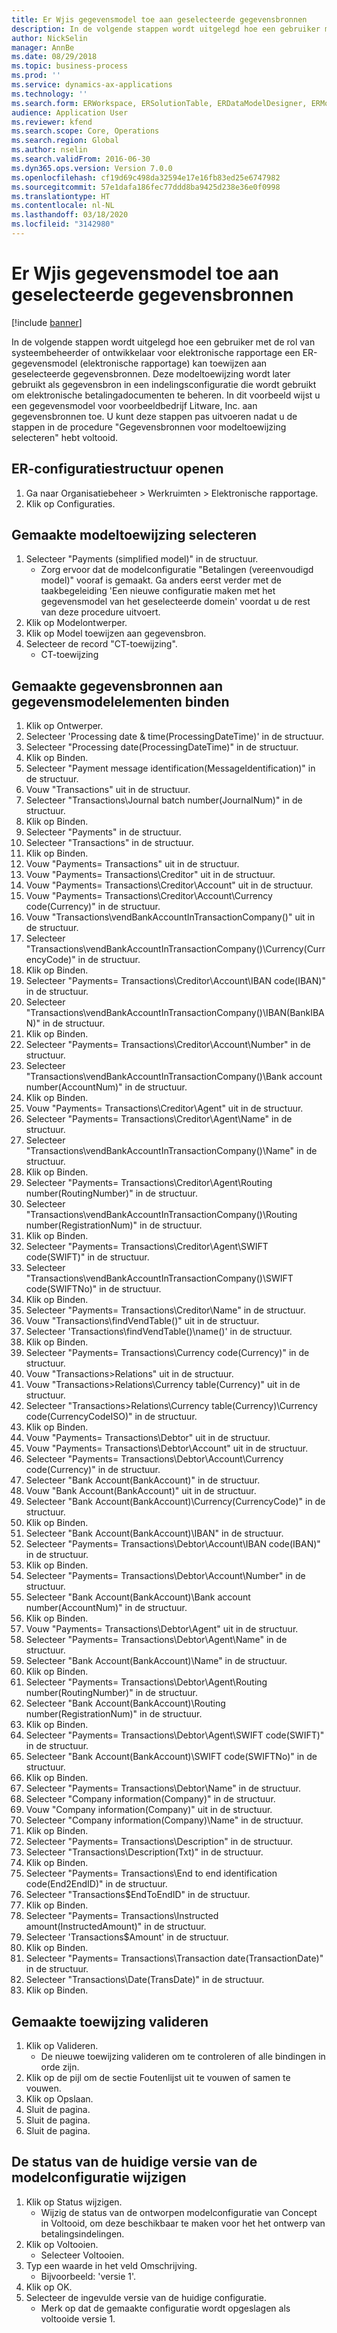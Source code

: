 ```yaml
---
title: Er Wjis gegevensmodel toe aan geselecteerde gegevensbronnen
description: In de volgende stappen wordt uitgelegd hoe een gebruiker met de rol van systeembeheerder of ontwikkelaar voor elektronische rapportage een ER-gegevensmodel (elektronische rapportage) kan toewijzen aan geselecteerde Microsoft Dynamics 365 Finance-gegevensbronnen.
author: NickSelin
manager: AnnBe
ms.date: 08/29/2018
ms.topic: business-process
ms.prod: ''
ms.service: dynamics-ax-applications
ms.technology: ''
ms.search.form: ERWorkspace, ERSolutionTable, ERDataModelDesigner, ERModelMappingTable, ERModelMappingDesigner
audience: Application User
ms.reviewer: kfend
ms.search.scope: Core, Operations
ms.search.region: Global
ms.author: nselin
ms.search.validFrom: 2016-06-30
ms.dyn365.ops.version: Version 7.0.0
ms.openlocfilehash: cf19d69c498da32594e17e16fb83ed25e6747982
ms.sourcegitcommit: 57e1dafa186fec77ddd8ba9425d238e36e0f0998
ms.translationtype: HT
ms.contentlocale: nl-NL
ms.lasthandoff: 03/18/2020
ms.locfileid: "3142980"
---
```

# <a name="er-map-data-model-to-selected-data-sources"></a>Er Wjis gegevensmodel toe aan geselecteerde gegevensbronnen

[!include [banner](../../includes/banner.md)]

In de volgende stappen wordt uitgelegd hoe een gebruiker met de rol van systeembeheerder of ontwikkelaar voor elektronische rapportage een ER-gegevensmodel (elektronische rapportage) kan toewijzen aan geselecteerde gegevensbronnen. Deze modeltoewijzing wordt later gebruikt als gegevensbron in een indelingsconfiguratie die wordt gebruikt om elektronische betalingadocumenten te beheren. In dit voorbeeld wijst u een gegevensmodel voor voorbeeldbedrijf Litware, Inc. aan gegevensbronnen toe. U kunt deze stappen pas uitvoeren nadat u de stappen in de procedure "Gegevensbronnen voor modeltoewijzing selecteren" hebt voltooid.


## <a name="open-er-configurations-tree"></a>ER-configuratiestructuur openen
1. Ga naar Organisatiebeheer > Werkruimten > Elektronische rapportage.
2. Klik op Configuraties.

## <a name="select-created-model-mapping"></a>Gemaakte modeltoewijzing selecteren
1. Selecteer "Payments (simplified model)" in de structuur.
    * Zorg ervoor dat de modelconfiguratie "Betalingen (vereenvoudigd model)" vooraf is gemaakt. Ga anders eerst verder met de taakbegeleiding 'Een nieuwe configuratie maken met het gegevensmodel van het geselecteerde domein' voordat u de rest van deze procedure uitvoert.  
2. Klik op Modelontwerper.
3. Klik op Model toewijzen aan gegevensbron.
4. Selecteer de record "CT-toewijzing".
    * CT-toewijzing  

## <a name="bind-created-data-sources-to-data-model-elements"></a>Gemaakte gegevensbronnen aan gegevensmodelelementen binden
1. Klik op Ontwerper.
2. Selecteer 'Processing date & time(ProcessingDateTime)' in de structuur.
3. Selecteer "Processing date(ProcessingDateTime)" in de structuur.
4. Klik op Binden.
5. Selecteer "Payment message identification(MessageIdentification)" in de structuur.
6. Vouw "Transactions" uit in de structuur.
7. Selecteer "Transactions\Journal batch number(JournalNum)" in de structuur.
8. Klik op Binden.
9. Selecteer "Payments" in de structuur.
10. Selecteer "Transactions" in de structuur.
11. Klik op Binden.
12. Vouw "Payments= Transactions" uit in de structuur.
13. Vouw "Payments= Transactions\Creditor" uit in de structuur.
14. Vouw "Payments= Transactions\Creditor\Account" uit in de structuur.
15. Vouw "Payments= Transactions\Creditor\Account\Currency code(Currency)" in de structuur.
16. Vouw "Transactions\vendBankAccountInTransactionCompany()" uit in de structuur.
17. Selecteer "Transactions\vendBankAccountInTransactionCompany()\Currency(CurrencyCode)" in de structuur.
18. Klik op Binden.
19. Selecteer "Payments= Transactions\Creditor\Account\IBAN code(IBAN)" in de structuur.
20. Selecteer "Transactions\vendBankAccountInTransactionCompany()\IBAN(BankIBAN)" in de structuur.
21. Klik op Binden.
22. Selecteer "Payments= Transactions\Creditor\Account\Number" in de structuur.
23. Selecteer "Transactions\vendBankAccountInTransactionCompany()\Bank account number(AccountNum)" in de structuur.
24. Klik op Binden.
25. Vouw "Payments= Transactions\Creditor\Agent" uit in de structuur.
26. Selecteer "Payments= Transactions\Creditor\Agent\Name" in de structuur.
27. Selecteer "Transactions\vendBankAccountInTransactionCompany()\Name" in de structuur.
28. Klik op Binden.
29. Selecteer "Payments= Transactions\Creditor\Agent\Routing number(RoutingNumber)" in de structuur.
30. Selecteer "Transactions\vendBankAccountInTransactionCompany()\Routing number(RegistrationNum)" in de structuur.
31. Klik op Binden.
32. Selecteer "Payments= Transactions\Creditor\Agent\SWIFT code(SWIFT)" in de structuur.
33. Selecteer "Transactions\vendBankAccountInTransactionCompany()\SWIFT code(SWIFTNo)" in de structuur.
34. Klik op Binden.
35. Selecteer "Payments= Transactions\Creditor\Name" in de structuur.
36. Vouw "Transactions\findVendTable()" uit in de structuur.
37. Selecteer 'Transactions\findVendTable()\name()' in de structuur.
38. Klik op Binden.
39. Selecteer "Payments= Transactions\Currency code(Currency)" in de structuur.
40. Vouw "Transactions\>Relations" uit in de structuur.
41. Vouw "Transactions\>Relations\Currency table(Currency)" uit in de structuur.
42. Selecteer "Transactions\>Relations\Currency table(Currency)\Currency code(CurrencyCodeISO)" in de structuur.
43. Klik op Binden.
44. Vouw "Payments= Transactions\Debtor" uit in de structuur.
45. Vouw "Payments= Transactions\Debtor\Account" uit in de structuur.
46. Selecteer "Payments= Transactions\Debtor\Account\Currency code(Currency)" in de structuur.
47. Selecteer "Bank Account(BankAccount)" in de structuur.
48. Vouw "Bank Account(BankAccount)" uit in de structuur.
49. Selecteer "Bank Account(BankAccount)\Currency(CurrencyCode)" in de structuur.
50. Klik op Binden.
51. Selecteer "Bank Account(BankAccount)\IBAN" in de structuur.
52. Selecteer "Payments= Transactions\Debtor\Account\IBAN code(IBAN)" in de structuur.
53. Klik op Binden.
54. Selecteer "Payments= Transactions\Debtor\Account\Number" in de structuur.
55. Selecteer "Bank Account(BankAccount)\Bank account number(AccountNum)" in de structuur.
56. Klik op Binden.
57. Vouw "Payments= Transactions\Debtor\Agent" uit in de structuur.
58. Selecteer "Payments= Transactions\Debtor\Agent\Name" in de structuur.
59. Selecteer "Bank Account(BankAccount)\Name" in de structuur.
60. Klik op Binden.
61. Selecteer "Payments= Transactions\Debtor\Agent\Routing number(RoutingNumber)" in de structuur.
62. Selecteer "Bank Account(BankAccount)\Routing number(RegistrationNum)" in de structuur.
63. Klik op Binden.
64. Selecteer "Payments= Transactions\Debtor\Agent\SWIFT code(SWIFT)" in de structuur.
65. Selecteer "Bank Account(BankAccount)\SWIFT code(SWIFTNo)" in de structuur.
66. Klik op Binden.
67. Selecteer "Payments= Transactions\Debtor\Name" in de structuur.
68. Selecteer "Company information(Company)" in de structuur.
69. Vouw "Company information(Company)" uit in de structuur.
70. Selecteer "Company information(Company)\Name" in de structuur.
71. Klik op Binden.
72. Selecteer "Payments= Transactions\Description" in de structuur.
73. Selecteer "Transactions\Description(Txt)" in de structuur.
74. Klik op Binden.
75. Selecteer "Payments= Transactions\End to end identification code(End2EndID)" in de structuur.
76. Selecteer "Transactions\$EndToEndID" in de structuur.
77. Klik op Binden.
78. Selecteer "Payments= Transactions\Instructed amount(InstructedAmount)" in de structuur.
79. Selecteer 'Transactions\$Amount' in de structuur.
80. Klik op Binden.
81. Selecteer "Payments= Transactions\Transaction date(TransactionDate)" in de structuur.
82. Selecteer "Transactions\Date(TransDate)" in de structuur.
83. Klik op Binden.

## <a name="validate-created-mapping"></a>Gemaakte toewijzing valideren
1. Klik op Valideren.
    * De nieuwe toewijzing valideren om te controleren of alle bindingen in orde zijn.  
2. Klik op de pijl om de sectie Foutenlijst uit te vouwen of samen te vouwen.
3. Klik op Opslaan.
4. Sluit de pagina.
5. Sluit de pagina.
6. Sluit de pagina.

## <a name="change-the-status-of-the-current-version-of-model-configuration"></a>De status van de huidige versie van de modelconfiguratie wijzigen
1. Klik op Status wijzigen.
    * Wijzig de status van de ontworpen modelconfiguratie van Concept in Voltooid, om deze beschikbaar te maken voor het het ontwerp van betalingsindelingen.  
2. Klik op Voltooien.
    * Selecteer Voltooien.  
3. Typ een waarde in het veld Omschrijving.
    * Bijvoorbeeld: 'versie 1'.  
4. Klik op OK.
5. Selecteer de ingevulde versie van de huidige configuratie.
    * Merk op dat de gemaakte configuratie wordt opgeslagen als voltooide versie 1.  

